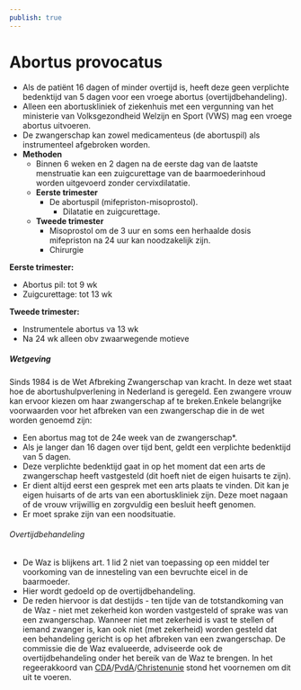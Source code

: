 ```yaml
---
publish: true
---
```

# Abortus provocatus

- Als de patiënt 16 dagen of minder overtijd is, heeft deze geen verplichte bedenktijd van 5 dagen voor een vroege abortus (overtijdbehandeling).
- Alleen een abortuskliniek of ziekenhuis met een vergunning van het ministerie van Volksgezondheid Welzijn en Sport (VWS) mag een vroege abortus uitvoeren.
- De zwangerschap kan zowel medicamenteus (de abortuspil) als instrumenteel afgebroken worden.
- **Methoden**
    - Binnen 6 weken en 2 dagen na de eerste dag van de laatste menstruatie kan een zuigcurettage van de baarmoederinhoud worden uitgevoerd zonder cervixdilatatie.
    - **Eerste trimester**
        - De abortuspil (mifepriston-misoprostol).
            - Dilatatie en zuigcurettage.
    - **Tweede trimester**
        - Misoprostol om de 3 uur en soms een herhaalde dosis mifepriston na 24 uur kan noodzakelijk zijn.
        - Chirurgie

**Eerste trimester:**

- Abortus pil: tot 9 wk
- Zuigcurettage: tot 13 wk

**Tweede trimester:**

- Instrumentele abortus va 13 wk
- Na 24 wk alleen obv zwaarwegende motieve

##### Wetgeving
Sinds 1984 is de Wet Afbreking Zwangerschap van kracht. In deze wet staat hoe de abortushulpverlening in Nederland is geregeld. Een zwangere vrouw kan ervoor kiezen om haar zwangerschap af te breken.Enkele belangrijke voorwaarden voor het afbreken van een zwangerschap die in de wet worden genoemd zijn:
-   Een abortus mag tot de 24e week van de zwangerschap*.
-   Als je langer dan 16 dagen over tijd bent, geldt een verplichte bedenktijd van 5 dagen.
-   Deze verplichte bedenktijd gaat in op het moment dat een arts de zwangerschap heeft vastgesteld (dit hoeft niet de eigen huisarts te zijn).
-   Er dient altijd eerst een gesprek met een arts plaats te vinden. Dit kan je eigen huisarts of de arts van een abortuskliniek zijn. Deze moet nagaan of de vrouw vrijwillig en zorgvuldig een besluit heeft genomen.
-   Er moet sprake zijn van een noodsituatie.

###### Overtijdbehandeling
- De Waz is blijkens art. 1 lid 2 niet van toepassing op een middel ter voorkoming van de innesteling van een bevruchte eicel in de baarmoeder. 
- Hier wordt gedoeld op de overtijdbehandeling. 
- De reden hiervoor is dat destijds - ten tijde van de totstandkoming van de Waz - niet met zekerheid kon worden vastgesteld of sprake was van een zwangerschap. Wanneer niet met zekerheid is vast te stellen of iemand zwanger is, kan ook niet (met zekerheid) worden gesteld dat een behandeling gericht is op het afbreken van een zwangerschap. De commissie die de Waz evalueerde, adviseerde ook de overtijdbehandeling onder het bereik van de Waz te brengen. In het regeerakkoord van [CDA](https://nl.wikipedia.org/wiki/Christen-Democratisch_App%C3%A8l "Christen-Democratisch Appèl")/[PvdA](https://nl.wikipedia.org/wiki/Partij_van_de_Arbeid_(Nederland) "Partij van de Arbeid (Nederland)")/[Christenunie](https://nl.wikipedia.org/wiki/ChristenUnie "ChristenUnie") stond het voornemen om dit uit te voeren.